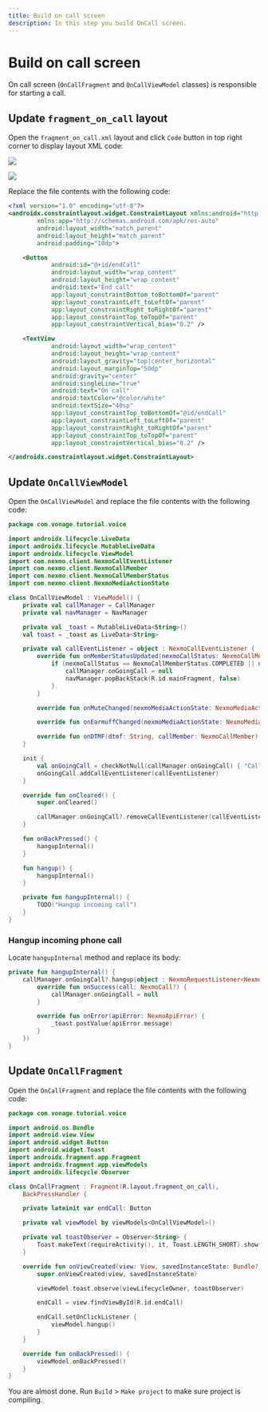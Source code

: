 ```yaml
---
title: Build on call screen
description: In this step you build OnCall screen.
---
```


# Build on call screen

On call screen (`OnCallFragment` and `OnCallViewModel` classes) is responsible for starting a call.

## Update `fragment_on_call` layout

Open the `fragment_on_call.xml` layout and click `Code` button in top right corner to display layout XML code:

![](/screenshots/tutorials/client-sdk/android-shared/layout-resource.png)

![](/screenshots/tutorials/client-sdk/android-shared/show-code-view.png)

Replace the file contents with the following code:

```xml
<?xml version="1.0" encoding="utf-8"?>
<androidx.constraintlayout.widget.ConstraintLayout xmlns:android="http://schemas.android.com/apk/res/android"
        xmlns:app="http://schemas.android.com/apk/res-auto"
        android:layout_width="match_parent"
        android:layout_height="match_parent"
        android:padding="10dp">

    <Button
            android:id="@+id/endCall"
            android:layout_width="wrap_content"
            android:layout_height="wrap_content"
            android:text="End call"
            app:layout_constraintBottom_toBottomOf="parent"
            app:layout_constraintLeft_toLeftOf="parent"
            app:layout_constraintRight_toRightOf="parent"
            app:layout_constraintTop_toTopOf="parent"
            app:layout_constraintVertical_bias="0.2" />

    <TextView
            android:layout_width="wrap_content"
            android:layout_height="wrap_content"
            android:layout_gravity="top|center_horizontal"
            android:layout_marginTop="50dp"
            android:gravity="center"
            android:singleLine="true"
            android:text="On call"
            android:textColor="@color/white"
            android:textSize="40sp"
            app:layout_constraintTop_toBottomOf="@id/endCall"
            app:layout_constraintLeft_toLeftOf="parent"
            app:layout_constraintRight_toRightOf="parent"
            app:layout_constraintTop_toTopOf="parent"
            app:layout_constraintVertical_bias="0.2" />

</androidx.constraintlayout.widget.ConstraintLayout>
```

## Update `OnCallViewModel`

Open the `OnCallViewModel` and replace the file contents with the following code:

```kotlin
package com.vonage.tutorial.voice

import androidx.lifecycle.LiveData
import androidx.lifecycle.MutableLiveData
import androidx.lifecycle.ViewModel
import com.nexmo.client.NexmoCallEventListener
import com.nexmo.client.NexmoCallMember
import com.nexmo.client.NexmoCallMemberStatus
import com.nexmo.client.NexmoMediaActionState

class OnCallViewModel : ViewModel() {
    private val callManager = CallManager
    private val navManager = NavManager

    private val _toast = MutableLiveData<String>()
    val toast = _toast as LiveData<String>

    private val callEventListener = object : NexmoCallEventListener {
        override fun onMemberStatusUpdated(nexmoCallStatus: NexmoCallMemberStatus, callMember: NexmoCallMember) {
            if (nexmoCallStatus == NexmoCallMemberStatus.COMPLETED || nexmoCallStatus == NexmoCallMemberStatus.CANCELLED) {
                callManager.onGoingCall = null
                navManager.popBackStack(R.id.mainFragment, false)
            }
        }

        override fun onMuteChanged(nexmoMediaActionState: NexmoMediaActionState, callMember: NexmoCallMember) {}

        override fun onEarmuffChanged(nexmoMediaActionState: NexmoMediaActionState, callMember: NexmoCallMember) {}

        override fun onDTMF(dtmf: String, callMember: NexmoCallMember) {}
    }

    init {
        val onGoingCall = checkNotNull(callManager.onGoingCall) { "Call is null" }
        onGoingCall.addCallEventListener(callEventListener)
    }

    override fun onCleared() {
        super.onCleared()

        callManager.onGoingCall?.removeCallEventListener(callEventListener)
    }

    fun onBackPressed() {
        hangupInternal()
    }

    fun hangup() {
        hangupInternal()
    }

    private fun hangupInternal() {
        TODO("Hangup incoming call")
    }
}
```

### Hangup incoming phone call

Locate `hangupInternal` method and replace its body:


```kotlin
private fun hangupInternal() {
    callManager.onGoingCall?.hangup(object : NexmoRequestListener<NexmoCall> {
        override fun onSuccess(call: NexmoCall?) {
            callManager.onGoingCall = null
        }

        override fun onError(apiError: NexmoApiError) {
            _toast.postValue(apiError.message)
        }
    })
}
```

## Update `OnCallFragment`

Open the `OnCallFragment` and replace the file contents with the following code:

```kotlin
package com.vonage.tutorial.voice

import android.os.Bundle
import android.view.View
import android.widget.Button
import android.widget.Toast
import androidx.fragment.app.Fragment
import androidx.fragment.app.viewModels
import androidx.lifecycle.Observer

class OnCallFragment : Fragment(R.layout.fragment_on_call),
    BackPressHandler {

    private lateinit var endCall: Button

    private val viewModel by viewModels<OnCallViewModel>()

    private val toastObserver = Observer<String> {
        Toast.makeText(requireActivity(), it, Toast.LENGTH_SHORT).show();
    }

    override fun onViewCreated(view: View, savedInstanceState: Bundle?) {
        super.onViewCreated(view, savedInstanceState)

        viewModel.toast.observe(viewLifecycleOwner, toastObserver)

        endCall = view.findViewById(R.id.endCall)

        endCall.setOnClickListener {
            viewModel.hangup()
        }
    }

    override fun onBackPressed() {
        viewModel.onBackPressed()
    }
}
```

You are almost done. Run `Build` > `Make project` to make sure project is compiling.
